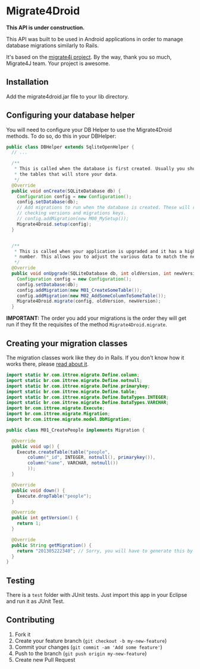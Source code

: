 # Migrate4Droid

<strong>This API is under construction.</strong>

This API was built to be used in Android applications in order to manage
database migrations similarly to Rails.

It's based on the [migrate4j project](http://migrate4j.sourceforge.net/). By the
way, thank you so much, Migrate4J team. Your project is awesome.

## Installation

Add the migrate4droid.jar file to your lib directory.

## Configuring your database helper

You will need to configure your DB Helper to use the Migrate4Droid methods. To
do so, do this in your DBHelper:

```java
public class DBHelper extends SqliteOpenHelper {
  // ...

  /**
   * This is called when the database is first created. Usually you should call createTable statements here to create
   * the tables that will store your data.
   */
  @Override
  public void onCreate(SQLiteDatabase db) {
    Configuration config = new Configuration();
    config.setDatabase(db);
    // Add migrations to run when the database is created. These will run without
    // checking versions and migrations keys.
    // config.addMigration(new M00_MySetup());
    Migrate4Droid.setup(config);
  }


  /**
   * This is called when your application is upgraded and it has a higher version
   * number. This allows you to adjust the various data to match the new version number.
   */
  @Override
  public void onUpgrade(SQLiteDatabase db, int oldVersion, int newVersion) {
    Configuration config = new Configuration();
    config.setDatabase(db);
    config.addMigration(new M01_CreateSomeTable());
    config.addMigration(new M02_AddSomeColumnToSomeTable());
    Migrate4Droid.migrate(config, oldVersion, newVersion);
  }
```

<strong>IMPORTANT:</strong> The order you add your migrations is the order they
will get run if they fit the requisites of the method <code>Migrate4Droid.migrate</code>.

## Creating your migration classes

The migration classes work like they do in Rails. If you don't know how it works
there, please [read about it](http://guides.rubyonrails.org/migrations.html).

```java
import static br.com.ittree.migrate.Define.column;
import static br.com.ittree.migrate.Define.notnull;
import static br.com.ittree.migrate.Define.primarykey;
import static br.com.ittree.migrate.Define.table;
import static br.com.ittree.migrate.Define.DataTypes.INTEGER;
import static br.com.ittree.migrate.Define.DataTypes.VARCHAR;
import br.com.ittree.migrate.Execute;
import br.com.ittree.migrate.Migration;
import br.com.ittree.migrate.model.DbMigration;

public class M01_CreatePeople implements Migration {

  @Override
  public void up() {
    Execute.createTable(table("people",
        column("_id", INTEGER, notnull(), primarykey()),
        column("name", VARCHAR, notnull())
        ));
  }

  @Override
  public void down() {
    Execute.dropTable("people");
  }

  @Override
  public int getVersion() {
    return 1;
  }

  @Override
  public String getMigration() {
    return "201305222340"; // Sorry, you will have to generate this by hand.
  }
}
```

## Testing

There is a `test` folder with JUnit tests. Just import this app in your Eclipse
and run it as JUnit Test.

## Contributing

1. Fork it
2. Create your feature branch (`git checkout -b my-new-feature`)
3. Commit your changes (`git commit -am 'Add some feature'`)
4. Push to the branch (`git push origin my-new-feature`)
5. Create new Pull Request
